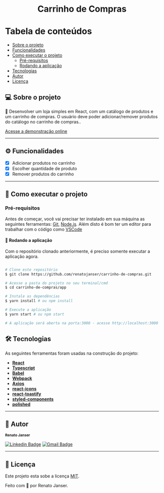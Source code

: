 <h1 align="center">
			Carrinho de Compras
</h1>


Tabela de conteúdos
=================
<!--ts-->
   * [Sobre o projeto](#-sobre-o-projeto)
   * [Funcionalidades](#%EF%B8%8F-funcionalidades)
   * [Como executar o projeto](#-como-executar-o-projeto)
     * [Pré-requisitos](#pré-requisitos)
     * [Rodando a aplicação](#-rodando-a-aplicação)
   * [Tecnologias](#-tecnologias)
   * [Autor](#-autor)
   * [Licença](#-licença)
<!--ts-->


## 💻 Sobre o projeto

💪 Desenvolver um loja simples em React, com um catálogo de produtos e um carrinho de compras. O usuário deve poder adicionar/remover produtos do catálogo no carrinho de compras..

[Acesse a demonstração online](https://carrinho-de-compras-liven.netlify.app/)

---

## ⚙️ Funcionalidades

- [x] Adicionar produtos no carrinho
- [x] Escolher quantidade de produto
- [x] Remover produtos do carrinho

---


## 🚀 Como executar o projeto

### Pré-requisitos

Antes de começar, você vai precisar ter instalado em sua máquina as seguintes ferramentas:
[Git](https://git-scm.com), [Node.js](https://nodejs.org/en/). 
Além disto é bom ter um editor para trabalhar com o código como [VSCode](https://code.visualstudio.com/)


#### 🧭 Rodando a aplicação

Com o repositório clonado anteriormente, é preciso somente executar a aplicação agora.

```bash

# Clone este repositório
$ git clone https://github.com/renatojanser/carrinho-de-compras.git

# Acesse a pasta do projeto no seu terminal/cmd
$ cd carrinho-de-compras/app

# Instale as dependências
$ yarn install # ou npm install

# Execute a aplicação
$ yarn start # ou npm start

# A aplicação será aberta na porta:3000 - acesse http://localhost:3000

```

## 🛠 Tecnologias

As seguintes ferramentas foram usadas na construção do projeto:

-   **[React](https://reactjs.org/)**
-   **[Typescript](https://www.typescriptlang.org/)**
-   **[Babel](https://babeljs.io/)**
-   **[Webpack](https://webpack.js.org/)**
-   **[Axios](https://github.com/axios/axios)**
-   **[react-icons](https://react-icons.github.io/react-icons/)**
-   **[react-toastify](https://github.com/fkhadra/react-toastify#readme)**
-   **[styled-components](https://styled-components.com/)**
-   **[polished](https://polished.js.org/)**

---

## 🦸 Autor

<sub><b>Renato Janser</b></sub>
<br />

[![Linkedin Badge](https://img.shields.io/badge/-Renato%20Janser-blue?style=flat-square&logo=Linkedin&logoColor=white&link=https://www.linkedin.com/in/renato-janser/)](https://www.linkedin.com/in/renato-janser/) 
[![Gmail Badge](https://img.shields.io/badge/-renato.janser@gmail.com-c14438?style=flat-square&logo=Gmail&logoColor=white&link=mailto:renato.janser@gmail.com)](mailto:renato.janser@gmail.com)

---

## 📝 Licença

Este projeto esta sobe a licença [MIT](./LICENSE).

Feito com 💜 por Renato Janser.
